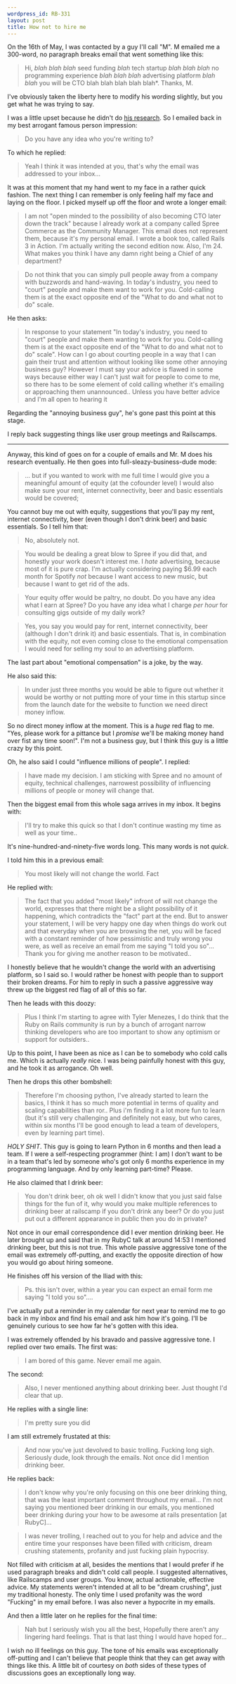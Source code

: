 ```yaml
--- 
wordpress_id: RB-331
layout: post
title: How not to hire me
---
```


On the 16th of May, I was contacted by a guy I'll call "M". M emailed me a 300-word, no paragraph breaks email that went something like this:

> Hi, *blah blah blah* seed funding *blah* tech startup *blah blah blah* no programming experience *blah blah blah* advertising platform *blah blah* you will be CTO blah blah blah blah blah*. Thanks, M.

I've obviously taken the liberty here to modify his wording slightly, but you get what he was trying to say.

I was a little upset because he didn't do [his research](http://ryanbigg.com/about-me). So I emailed back in my best arrogant famous person impression:

> Do you have any idea who you're writing to?

To which he replied:

> Yeah I think it was intended at you, that's why the email was addressed to your inbox...

It was at this moment that my hand went to my face in a rather quick fashion. The next thing I can remember is only feeling half my face and laying on the
floor. I picked myself up off the floor and wrote a longer email:

> I am not "open minded to the possibility of also becoming CTO later down the track" because I already work at a company called Spree Commerce as the Community Manager. This email does not represent them, because it's my personal email. I wrote a book too, called Rails 3 in Action. I'm actually writing the second edition now. Also, I'm 24. What makes you think I have any damn right being a Chief of any department?

> Do not think that you can simply pull people away from a company with buzzwords and hand-waving. In today's industry, you need to "court" people and make them want to work for you. Cold-calling them is at the exact opposite end of the "What to do and what not to do" scale.

He then asks: 

> In response to your statement "In today's industry, you need to "court" people and make them wanting to work for you. Cold-calling them is at the exact opposite end of the "What to do and what not to do" scale". How can I go about courting people in a way that I can gain their trust and attention without looking like some other annoying business guy? However I must say your advice is flawed in some ways because either way I can't just wait for people to come to me, so there has to be some element of cold calling whether it's emailing or approaching them unannounced.. Unless you have better advice and I'm all open to hearing it


Regarding the "annoying business guy", he's gone past this point at this stage.

I reply back suggesting things like user group meetings and Railscamps.

----

Anyway, this kind of goes on for a couple of emails and Mr. M does his research eventually. He then goes into full-sleazy-business-dude mode:

> ... but if you wanted to work with me full time I would give you a meaningful amount of equity (at the cofounder level) I would also make sure your rent, internet connectivity, beer and basic essentials would be covered;

You cannot buy me out with equity, suggestions that you'll pay my rent, internet connectivity, beer (even though I don't drink beer) and basic essentials. So I
tell him that:

> No, absolutely not.

> You would be dealing a great blow to Spree if you did that, and honestly your work doesn't interest me. I *hate* advertising, because most of it is pure crap. I'm actually considering paying $6.99 each month for Spotify *not* because I want access to new music, but because I want to get rid of the ads.

> Your equity offer would be paltry, no doubt. Do you have any idea what I earn at Spree? Do you have any idea what I charge *per hour* for consulting gigs outside of my daily work?

> Yes, you say you would pay for rent, internet connectivity, beer (although I don't drink it) and basic essentials. That is, in combination with the equity, not even coming close to the emotional compensation I would need for selling my soul to an advertising platform.

The last part about "emotional compensation" is a joke, by the way.

He also said this:

> In under just three months you would be able to figure out whether it would be worthy or not putting more of your time in this startup since from the launch date for the website to function we need direct money inflow.

So no direct money inflow at the moment. This is a *huge* red flag to me. "Yes, please work for a pittance but I *promise* we'll be making money hand over fist
any time soon!". I'm not a business guy, but I think this guy is a little crazy by this point.

Oh, he also said I could "influence millions of people". I replied:

> I have made my decision. I am sticking with Spree and no amount of equity, technical challenges, narrowest possibility of influencing millions of people or
> money will change that.

Then the biggest email from this whole saga arrives in my inbox. It begins with:

> I'll try to make this quick so that I don't continue wasting my time as well as your time..

It's nine-hundred-and-ninety-five words long. This many words is not *quick*. 

I told him this in a previous email:

> You most likely will not change the world. Fact

He replied with:

> The fact that you added "most likely" infront of will not change the world, expresses that there might be a slight possibility of it happening, which contradicts the "fact" part at the end. But to answer your statement, I will be very happy one day when things do work out and that everyday when you are browsing the net, you will be faced with a constant reminder of how pessimistic and truly wrong you were, as well as receive an email from me saying "I told you so"... Thank you for giving me another reason to be motivated..

I honestly believe that he wouldn't change the world with an advertising platform, so I said so. I would rather be honest with people than to support their broken dreams. For him to reply in such a passive aggressive way threw up the biggest red flag of all of this so far.

Then he leads with this doozy:

> Plus I think I'm starting to agree with Tyler Menezes, I do think that the Ruby on Rails community is run by a bunch of arrogant narrow thinking developers who are too important to show any optimism or support for outsiders..

Up to this point, I have been as nice as I can be to somebody who cold calls me. Which is actually *really* nice. I was being painfully honest with this guy,
and he took it as arrogance. Oh well.

Then he drops this other bombshell:

> Therefore I'm choosing python, I've already started to learn the basics, I think it has so much more potential in terms of quality and scaling capabilities than ror.. Plus i'm finding it a lot more fun to learn (but it's still very challenging and definitely not easy, but who cares, within six months I'll be good enough to lead a team of developers, even by learning part time). 

*HOLY SHIT*. This guy is going to learn Python in 6 months and then lead a team. If I were a self-respecting programmer (hint: I am) I don't want to be in a
team that's led by someone who's got only 6 months experience in my programming language. And by only learning part-time? Please.

He also claimed that I drink beer:

> You don't drink beer, oh ok well I didn't know that you just said false things for the fun of it, why would you make multiple references to drinking beer at railscamp if you don't drink any beer? Or do you just put out a different appearance in public then you do in private? 

Not once in our email correspondence did I ever mention drinking beer. He later brought up and said that in my RubyC talk at around 14:53 I mentioned drinking
beer, but this is not true. This whole passive aggressive tone of the email was extremely off-putting, and exactly the opposite direction of how you would go
about hiring someone.

He finishes off his version of the Iliad with this:

> Ps. this isn't over, within a year you can expect an email form me saying "I told you so".... 

I've actually put a reminder in my calendar for next year to remind me to go back in my inbox and find his email and ask him how it's going. I'll be genuinely
curious to see how far he's gotten with this idea.

I was extremely offended by his bravado and passive aggressive tone. I replied over two emails. The first was:

> I am bored of this game.
> Never email me again.

The second:

> Also, I never mentioned anything about drinking beer.
> Just thought I'd clear that up.

He replies with a single line:

> I'm pretty sure you did

I am still extremely frustated at this:

> And now you've just devolved to basic trolling. Fucking long sigh.
> Seriously dude, look through the emails. Not once did I mention drinking beer.

He replies back:

> I don't know why you're only focusing on this one beer drinking thing, that was the least important comment throughout my email...
> I'm not saying you mentioned beer drinking in our emails, you mentioned beer drinking during your how to be awesome at rails presentation [at RubyC]...

> I was never trolling, I reached out to you for help and advice and the entire time your responses have been filled with criticism, dream crushing statements, profanity and just fucking plain hypocrisy. 

Not filled with criticism at all, besides the mentions that I would prefer if he used paragraph breaks and didn't cold call people. I suggested alternatives,
like Railscamps and user groups. You know, actual actionable, effective advice. My statements weren't intended at all to be "dream crushing", just my
traditional honesty. The only time I used profanity was the word "Fucking" in my email before. I was also never a hypocrite in my emails.

And then a little later on he replies for the final time:

> Nah but I seriously wish you all the best,
> Hopefully there aren't any lingering hard feelings.
> That is that last thing I would have hoped for...

I wish no ill feelings on this guy. The tone of his emails was exceptionally off-putting and I can't believe that people think that they can get away with
things like this. A little bit of courtesy on *both* sides of these types of discussions goes an exceptionally long way.

